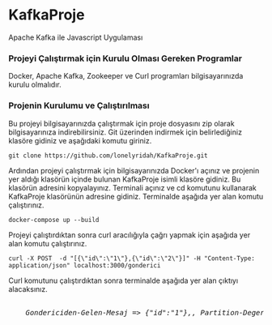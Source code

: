 # KafkaProje
Apache Kafka ile Javascript Uygulaması

### Projeyi Çalıştırmak için Kurulu Olması Gereken Programlar

Docker, Apache Kafka, Zookeeper ve Curl programları bilgisayarınızda kurulu olmalıdır.

### Projenin Kurulumu ve Çalıştırılması

Bu projeyi bilgisayarınızda çalıştırmak için proje dosyasını zip olarak bilgisayarınıza indirebilirsiniz. 
Git üzerinden indirmek için belirlediğiniz klasöre gidiniz ve aşağıdaki komutu giriniz.

```
git clone https://github.com/lonelyridah/KafkaProje.git
```
Ardından projeyi çalıştırmak için bilgisayarınızda Docker'ı açınız ve projenin yer aldığı klasörün içinde bulunan KafkaProje isimli klasöre gidiniz.
Bu klasörün adresini kopyalayınız. Terminali açınız ve cd komutunu kullanarak KafkaProje klasörünün adresine gidiniz. 
Terminalde aşağıda yer alan komutu çalıştırınız.

```
docker-compose up --build
```
Projeyi çalıştırdıktan sonra curl aracılığıyla çağrı yapmak için aşağıda yer alan komutu çalıştırınız.

```
curl -X POST  -d "[{\"id\":\"1\"},{\"id\":\"2\"}]" -H "Content-Type: application/json" localhost:3000/gonderici
```
Curl komutunu çalıştırdıktan sonra terminalde aşağıda yer alan çıktıyı alacaksınız.

<pre>
<i>
    Gondericiden-Gelen-Mesaj => {"id":"1"},, Partition-Degeri => 0
</i>
</pre>
